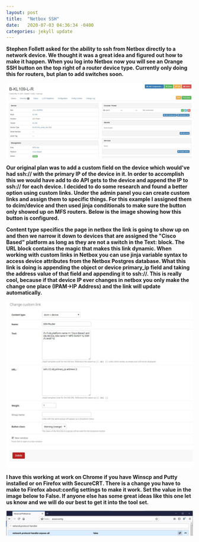 ```yaml
---
layout: post
title:  "Netbox SSH"
date:   2020-07-03 04:36:34 -0400
categories: jekyll update
---
```


**Stephen Follett asked for the ability to ssh from Netbox directly to a network device. We thought it was a great idea and figured out how to make it happen. When you log into Netbox now you will see an Orange SSH button on the top right of a router device type. Currently only doing this for routers, but plan to add switches soon.**

![Netbox-Device-View](/assets/Device_view.JPG)

**Our original plan was to add a custom field on the device which would've had ssh:// with the primary IP of the device in it. In order to accomplish this we would have add to do API gets to the device and append the IP to ssh:// for each device. I decided to do some research and found a better option using custom links. Under the admin panel you can create custom links and assign them to specific things. For this example I assigned them to dcim/device and then used jinja conditionals to make sure the button only showed up on MFS routers. Below is the image showing how this button is configured.**

**Content type specifics the page in netbox the link is going to show up on and then we narrow it down to devices that are assigned the "Cisco Based" platform as long as they are not a switch in the Text: block. The URL block contains the magic that makes this link dynamic. When working with custom links in Netbox you can use jinja variable syntax to access device attributes from the Netbox Postgres database. What this link is doing is appending the object or device primary_ip field and taking the address value of that field and appending it to ssh://. This is really cool, because if that device IP ever changes in netbox you only make the change one place (IPAM→IP Address) and the link will update automatically.**

![Netbox-Custom-Link](/assets/custom_link_config.JPG)

**I have this working at work on Chrome if you have Winscp and Putty installed or on Firefox with SecureCRT. There is a change you have to make to Firefox about:config settings to make it work. Set the value in the image below to False. If anyone else has some great ideas like this one let us know and we will do our best to get it into the tool set.**

![Firefox-Setting](/assets/firefox_setting.JPG)
